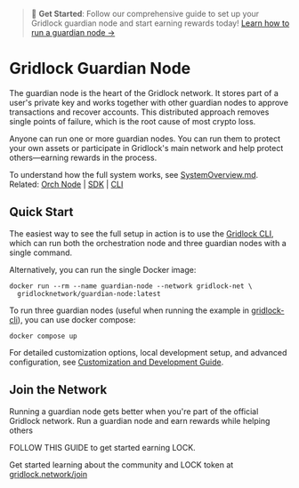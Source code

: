 > 🚀 **Get Started**: Follow our comprehensive guide to set up your Gridlock guardian node and start earning rewards today! [Learn how to run a guardian node →](./running_a_guardian_node.md)

# Gridlock Guardian Node

The guardian node is the heart of the Gridlock network. It stores part of a user's private key and works together with other guardian nodes to approve transactions and recover accounts. This distributed approach removes single points of failure, which is the root cause of most crypto loss.

Anyone can run one or more guardian nodes. You can run them to protect your own assets or participate in Gridlock's main network and help protect others—earning rewards in the process.

To understand how the full system works, see [SystemOverview.md](./SystemOverview.md).  
Related: [Orch Node](https://github.com/GridlockNetwork/orch-node) | [SDK](https://github.com/GridlockNetwork/gridlock-sdk) | [CLI](https://github.com/GridlockNetwork/gridlock-cli)

## Quick Start

The easiest way to see the full setup in action is to use the [Gridlock CLI](https://github.com/GridlockNetwork/gridlock-cli), which can run both the orchestration node and three guardian nodes with a single command.

Alternatively, you can run the single Docker image:

```
docker run --rm --name guardian-node --network gridlock-net \
  gridlocknetwork/guardian-node:latest
```

To run three guardian nodes (useful when running the example in [gridlock-cli](https://github.com/GridlockNetwork/gridlock-cli)), you can use docker compose:

```
docker compose up
```

For detailed customization options, local development setup, and advanced configuration, see [Customization and Development Guide](./customization_and_development.md).

## Join the Network

Running a guardian node gets better when you're part of the official Gridlock network. Run a guardian node and earn rewards while helping others

FOLLOW THIS GUIDE to get started earning LOCK.

Get started learning about the community and LOCK token at [gridlock.network/join](https://gridlock.network/join)
